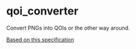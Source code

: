 # qoi_converter
Convert PNGs into QOIs or the other way around.

[Based on this specification](https://qoiformat.org/qoi-specification.pdf)
